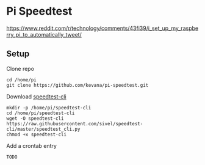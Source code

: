 # Pi Speedtest

https://www.reddit.com/r/technology/comments/43fi39/i_set_up_my_raspberry_pi_to_automatically_tweet/


## Setup

Clone repo
```
cd /home/pi
git clone https://github.com/kevana/pi-speedtest.git
```

Download [speedtest-cli](https://github.com/sivel/speedtest-cli)
```
mkdir -p /home/pi/speedtest-cli
cd /home/pi/speedtest-cli
wget -O speedtest-cli https://raw.githubusercontent.com/sivel/speedtest-cli/master/speedtest_cli.py
chmod +x speedtest-cli
```

Add a crontab entry
```
TODO
```
